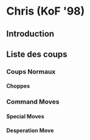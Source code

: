 # Chris (KoF '98)

## Introduction

## Liste des coups

### Coups Normaux

#### Choppes

### Command Moves

#### Special Moves

#### Desperation Move
